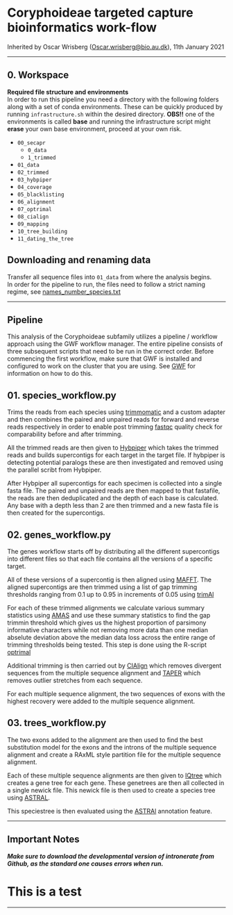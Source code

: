 # Coryphoideae targeted capture bioinformatics work-flow

Inherited by Oscar Wrisberg ([Oscar.wrisberg@bio.au.dk](mailto:Oscar.wrisberg@bio.au.dk)), 11th January 2021

* * *

## 0\. Workspace

**Required file structure and environments**  
In order to run this pipeline you need a directory with the following folders along with a set of conda environments.
These can be quickly produced by running `infrastructure.sh` within the desired directory.
**OBS!!** one of the environments is called **base** and running the infrastructure script might **erase** your own base environment, proceed at your own risk.

- `00_secapr`
  - `0_data`
  - `1_trimmed`
- `01_data`
- `02_trimmed`
- `03_hybpiper`
- `04_coverage`
- `05_blacklisting`
- `06_alignment`
- `07_optrimal`
- `08_cialign`
- `09_mapping`
- `10_tree_building`
- `11_dating_the_tree`

## Downloading and renaming data

Transfer all sequence files into `01_data` from where the analysis begins.  
In order for the pipeline to run, the files need to follow a strict naming regime, see [names_number_species.txt](./names_number_species.txt)

* * *

## Pipeline

This analysis of the Coryphoideae subfamily utilizes a pipeline / workflow approach using the GWF workflow manager.
The entire pipeline consists of three subsequent scripts that need to be run in the correct order.
Before commencing the first workflow, make sure that GWF is installed and configured to work on the cluster that you are using.
See [GWF](https://gwf.app/) for information on how to do this.

## 01\. species_workflow.py

  Trims the reads from each species using [trimmomatic](https://github.com/usadellab/Trimmomatic) and a custom adapter and then combines the paired and unpaired reads for forward and reverse reads respectively in order to enable post trimming [fastqc](https://github.com/s-andrews/FastQC) quality check for comparability before and after trimming.

  All the trimmed reads are then given to [Hybpiper](https://github.com/mossmatters/HybPiper/wiki/) which takes the trimmed reads and builds supercontigs for each target in the target file.  If hybpiper is detecting potential paralogs these are then investigated and removed using the parallel scribt from Hybpiper.

  After Hybpiper all supercontigs for each specimen is collected into a single fasta file. The paired and unpaired reads are then mapped to that fastafile, the reads are then deduplicated and the depth of each base is calculated. Any base with a depth less than 2 are then trimmed and a new fasta file is then created for the supercontigs.

## 02\. genes_workflow.py

  The genes workflow starts off by distributing all the different supercontigs into different files so that each file contains all the versions of a specific target.

  All of these versions of a supercontig is then aligned using [MAFFT](https://mafft.cbrc.jp/alignment/software/).
  The aligned supercontigs are then trimmed using a list of gap trimming thresholds ranging from 0.1 up to 0.95 in increments of 0.05 using [trimAl](http://trimal.cgenomics.org/)

  For each of these trimmed alignments we calculate various summary statistics using [AMAS](https://github.com/marekborowiec/AMAS) and use these summary statistics to find the gap trimmin threshold which gives us the highest proportion of parsimony informative characters while not removing more data than one median abselute deviation above the median data loss across the entire range of trimming thresholds being tested. This step is done using the R-script [optrimal](https://github.com/baileyp1/PhylogenomicsPipelines)

  Additional trimming is then carried out by [CIAlign](https://github.com/KatyBrown/CIAlign) which removes divergent sequences from the multiple sequence alignment and [TAPER](https://github.com/chaoszhang/TAPER) which removes outlier stretches from each sequence.

  For each multiple sequence alignment, the two sequences of exons with the highest recovery were added to the multiple sequence alignment.

## 03\. trees_workflow.py

  The two exons added to the alignment are then used to find the best substitution model for the exons and the introns of the multiple sequence alignment and create a RAxML style partition file for the multiple sequence alignment.

  Each of these multiple sequence alignments are then given to [IQtree](http://www.iqtree.org/) which creates a gene tree for each gene. These genetrees are then all collected in a single newick file. This newick file is then used to create a species tree using [ASTRAL](https://github.com/smirarab/ASTRAL).

  This speciestree is then evaluated using the [ASTRAl](https://github.com/smirarab/ASTRAL) annotation feature.

* * *

## Important Notes

***Make sure to download the developmental version of intronerate from Github, as the standard one causes errors when run.***
# This is a test

* * *
